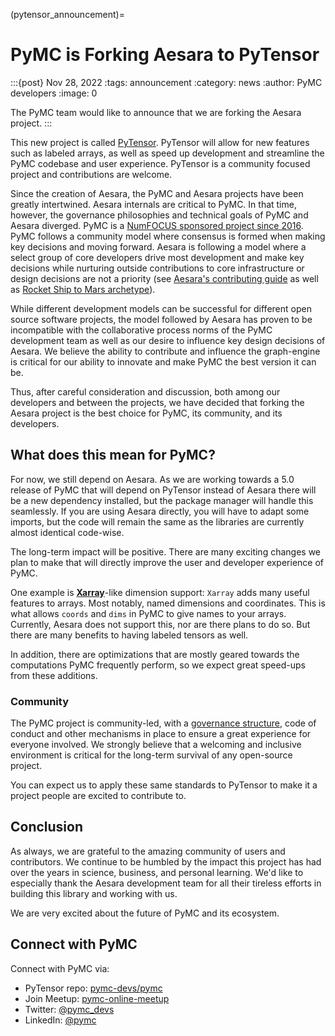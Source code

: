 (pytensor_announcement)=
# PyMC is Forking Aesara to PyTensor

:::{post} Nov 28, 2022
:tags: announcement
:category: news
:author: PyMC developers
:image: 0

The PyMC team would like to announce that we are forking the Aesara project.
:::

This new project is called [PyTensor](https://github.com/pymc-devs/pytensor). PyTensor will allow for new features such as labeled arrays, as well as speed up development and streamline the PyMC codebase and user experience. PyTensor is a community focused project and contributions are welcome.

Since the creation of Aesara, the PyMC and Aesara projects have been greatly intertwined. Aesara internals are critical to PyMC. In that time, however, the governance philosophies and technical goals of PyMC and Aesara diverged. PyMC is a [NumFOCUS sponsored project since 2016](https://numfocus.org/uncategorized/numfocus-announces-new-fiscally-sponsored-project-pymc3). PyMC follows a community model where consensus is formed when making key decisions and moving forward. Aesara is following a model where a select group of core developers drive most development and make key decisions while nurturing outside contributions to core infrastructure or design decisions are not a priority (see [Aesara's contributing guide](https://github.com/aesara-devs/aesara/blob/main/CONTRIBUTING.md) as well as [Rocket Ship to Mars archetype](https://opentechstrategies.com/archetypes-files/open-source-archetypes-v2.pdf#section*.10)).

While different development models can be successful for different open source software projects, the model followed by Aesara has proven to be incompatible with the collaborative process norms of the PyMC development team as well as our desire to influence key design decisions of Aesara. We believe the ability to contribute and influence the graph-engine is critical for our ability to innovate and make PyMC the best version it can be. 

Thus, after careful consideration and discussion, both among our developers and between the projects, we have decided that forking the Aesara project is the best choice for PyMC, its community, and its developers.

## What does this mean for PyMC?

For now, we still depend on Aesara. As we are working towards a 5.0 release of PyMC that will depend on PyTensor instead of Aesara there will be a new dependency installed, but the package manager will handle this seamlessly. If you are using Aesara directly, you will have to adapt some imports, but the code will remain the same as the libraries are currently almost identical code-wise. 

The long-term impact will be positive. There are many exciting changes we plan to make that will directly improve the user and developer experience of PyMC.

One example is [**Xarray**](https://xarray.dev/)-like dimension support: `Xarray` adds many useful features to arrays. Most notably, named dimensions and coordinates. This is what allows `coords` and `dims` in PyMC to give names to your arrays.  Currently, Aesara does not support this, nor are there plans to do so. But there are many benefits to having labeled tensors as well.

In addition, there are optimizations that are mostly geared towards the computations PyMC frequently perform, so we expect great speed-ups from these additions.

### Community

The PyMC project is community-led, with a [governance structure](https://github.com/pymc-devs/pymc/blob/main/GOVERNANCE.md), code of conduct and other mechanisms in place to ensure a great experience for everyone involved. We strongly believe that a welcoming and inclusive environment is critical for the long-term survival of any open-source project.

You can expect us to apply these same standards to PyTensor to make it a project people are excited to contribute to.

## Conclusion

As always, we are grateful to the amazing community of users and contributors. We continue to be humbled by the impact this project has had over the years in science, business, and personal learning. We'd like to especially thank the Aesara development team for all their tireless efforts in building this library and working with us.

We are very excited about the future of PyMC and its ecosystem. 

## Connect with PyMC

Connect with PyMC via:
- PyTensor repo:  [pymc-devs/pymc](https://github.com/pymc-devs/pytensor)
- Join Meetup: [pymc-online-meetup](https://www.meetup.com/pymc-online-meetup/)
- Twitter: [@pymc_devs](https://twitter.com/pymc_devs)
- LinkedIn: [@pymc](https://www.linkedin.com/company/pymc/)
